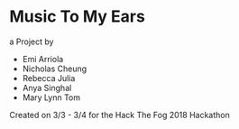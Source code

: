 # Music To My Ears

a Project by

* Emi Arriola
* Nicholas Cheung
* Rebecca Julia
* Anya Singhal
* Mary Lynn Tom

Created on 3/3 - 3/4 for the Hack The Fog 2018 Hackathon
